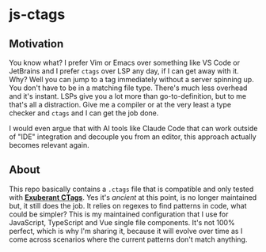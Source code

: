# js-ctags

## Motivation

You know what? I prefer Vim or Emacs over something like VS Code or JetBrains and I prefer `ctags` over LSP any day, if I can get away with it.
Why? Well you can jump to a tag immediately without a server spinning up. You don't have to be in a matching file type. There's much less overhead
and it's instant. LSPs give you a lot more than go-to-definition, but to me that's all a distraction. Give me a compiler or at the very least
a type checker and `ctags` and I can get the job done.

I would even argue that with AI tools like Claude Code that can work outside of "IDE" integration and decouple you from an editor, this approach actually becomes relevant again.

## About

This repo basically contains a `.ctags` file that is compatible and only tested with [__Exuberant CTags__](https://ctags.sourceforge.net/ctags.html). Yes it's _ancient_ at this
point, is no longer maintained but, it still does the job. It relies on regexes to find patterns in code, what could be simpler? This is my maintained
configuration that I use for JavaScript, TypeScript and Vue single file components. It's not 100% perfect, which is why I'm sharing it, because it
will evolve over time as I come across scenarios where the current patterns don't match anything.
